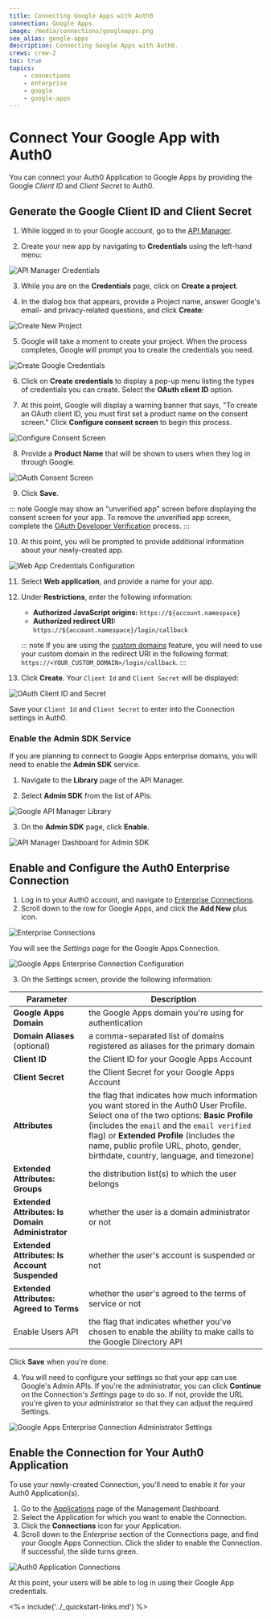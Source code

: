 ```yaml
---
title: Connecting Google Apps with Auth0
connection: Google Apps
image: /media/connections/googleapps.png
seo_alias: google-apps
description: Connecting Google Apps with Auth0.
crews: crew-2
toc: true
topics:
    - connections
    - enterprise
    - google
    - google-apps
---
```


# Connect Your Google App with Auth0

You can connect your Auth0 Application to Google Apps by providing the Google *Client ID* and *Client Secret* to Auth0.

## Generate the Google Client ID and Client Secret

1. While logged in to your Google account, go to the [API Manager](https://console.developers.google.com/projectselector/apis/credentials).

2. Create your new app by navigating to **Credentials** using the left-hand menu:

  ![API Manager Credentials](/media/articles/connections/social/google/credentials.png)

3. While you are on the **Credentials** page, click on **Create a project**.

4. In the dialog box that appears, provide a Project name, answer Google's email- and privacy-related questions, and click **Create**:

  ![Create New Project](/media/articles/connections/social/google/create-new-project.png)

5. Google will take a moment to create your project. When the process completes, Google will prompt you to create the credentials you need.

  ![Create Google Credentials](/media/articles/connections/social/google/create-credentials.png)

6. Click on **Create credentials** to display a pop-up menu listing the types of credentials you can create. Select the **OAuth client ID** option.

7. At this point, Google will display a warning banner that says, "To create an OAuth client ID, you must first set a product name on the consent screen." Click **Configure consent screen** to begin this process.

  ![Configure Consent Screen](/media/articles/connections/social/google/create-client-id.png)

8. Provide a **Product Name** that will be shown to users when they log in through Google.

  ![OAuth Consent Screen](/media/articles/connections/social/google/oauth-consent-screen.png)

9. Click **Save**.

::: note
Google may show an "unverified app" screen before displaying the consent screen for your app. To remove the unverified app screen, complete the [OAuth Developer Verification](https://support.google.com/code/contact/oauth_app_verification) process.
:::

10. At this point, you will be prompted to provide additional information about your newly-created app.

  ![Web App Credentials Configuration](/media/articles/connections/social/google/create-client-id-config.png)

11. Select **Web application**, and provide a name for your app.

12. Under **Restrictions**, enter the following information:

    * **Authorized JavaScript origins:** `https://${account.namespace}`
    * **Authorized redirect URI:** `https://${account.namespace}/login/callback`

    ::: note
    If you are using the [custom domains](/custom-domains) feature, you will need to use your custom domain in the redirect URI in the following format: `https://<YOUR_CUSTOM_DOMAIN>/login/callback`.
    :::

13. Click **Create**. Your `Client Id` and `Client Secret` will be displayed:

  ![OAuth Client ID and Secret](/media/articles/connections/social/google/oauth-client-info.png)

  Save your `Client Id` and `Client Secret` to enter into the Connection settings in Auth0.

### Enable the Admin SDK Service

If you are planning to connect to Google Apps enterprise domains, you will need to enable the **Admin SDK** service.

1. Navigate to the **Library** page of the API Manager.

2. Select **Admin SDK** from the list of APIs:

  ![Google API Manager Library](/media/articles/connections/social/google/api-manager-library.png)

3. On the **Admin SDK** page, click **Enable**.

  ![API Manager Dashboard for Admin SDK](/media/articles/connections/social/google/enable-admin-sdk.png)

## Enable and Configure the Auth0 Enterprise Connection

1. Log in to your Auth0 account, and navigate to [Enterprise Connections](${manage_url}/#/connections/enterprise).
2. Scroll down to the row for Google Apps, and click the **Add New** plus icon.

  ![Enterprise Connections](/media/articles/connections/enterprise/google/enterprise-connections.png)

  You will see the *Settings* page for the Google Apps Connection.

  ![Google Apps Enterprise Connection Configuration](/media/articles/connections/enterprise/google/google-apps-connection-settings.png)

3. On the Settings screen, provide the following information:

| Parameter | Description |
| - | - |
| **Google Apps Domain** | the Google Apps domain you're using for authentication |
| **Domain Aliases** (optional) | a comma-separated list of domains registered as aliases for the primary domain |
| **Client ID** | the Client ID for your Google Apps Account |
| **Client Secret** | the Client Secret for your Google Apps Account |
| **Attributes** | the flag that indicates how much information you want stored in the Auth0 User Profile. Select one of the two options: **Basic Profile** (includes the `email` and the `email verified` flag) or **Extended Profile** (includes the name, public profile URL, photo, gender, birthdate, country, language, and timezone) |
| **Extended Attributes: Groups** | the distribution list(s) to which the user belongs |
| **Extended Attributes: Is Domain Administrator** | whether the user is a domain administrator or not |
| **Extended Attributes: Is Account Suspended**  | whether the user's account is suspended or not |
| **Extended Attributes: Agreed to Terms** | whether the user's agreed to the terms of service or not |
| Enable Users API | the flag that indicates whether you've chosen to enable the ability to make calls to the Google Directory API |

Click **Save** when you're done.

4. You will need to configure your settings so that your app can use Google's Admin APIs. If you're the administrator, you can click **Continue** on the Connection's *Settings* page to do so. If not, provide the URL you're given to your administrator so that they can adjust the required Settings.

  ![Google Apps Enterprise Connection Administrator Settings](/media/articles/connections/enterprise/google/config-settings.png)

## Enable the Connection for Your Auth0 Application

To use your newly-created Connection, you'll need to enable it for your Auth0 Application(s).

1. Go to the [Applications](${manage_url}/#/applications) page of the Management Dashboard.
2. Select the Application for which you want to enable the Connection.
3. Click the **Connections** icon for your Application.
4. Scroll down to the *Enterprise* section of the Connections page, and find your Google Apps Connection. Click the slider to enable the Connection. If successful, the slide turns green.

![Auth0 Application Connections](/media/articles/connections/enterprise/google/client-connection.png)

At this point, your users will be able to log in using their Google App credentials.

<%= include('../_quickstart-links.md') %>
